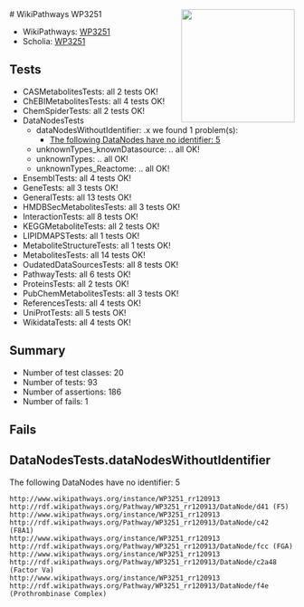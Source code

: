 <img style="float: right; width: 200px" src="https://upload.wikimedia.org/wikipedia/commons/thumb/8/83/Wplogo_with_text_500.png/640px-Wplogo_with_text_500.png" />
# WikiPathways WP3251

* WikiPathways: [WP3251](https://wikipathways.org/pathways/WP3251)
* Scholia: [WP3251](https://scholia.toolforge.org/wikipathways/WP3251)
## Tests
* CASMetabolitesTests: all 2 tests OK!
* ChEBIMetabolitesTests: all 4 tests OK!
* ChemSpiderTests: all 2 tests OK!
* DataNodesTests
    * dataNodesWithoutIdentifier: .x we found 1 problem(s):
        * [The following DataNodes have no identifier: 5](#d2d32fa4)
    * unknownTypes_knownDatasource: .. all OK!
    * unknownTypes: .. all OK!
    * unknownTypes_Reactome: .. all OK!
* EnsemblTests: all 4 tests OK!
* GeneTests: all 3 tests OK!
* GeneralTests: all 13 tests OK!
* HMDBSecMetabolitesTests: all 3 tests OK!
* InteractionTests: all 8 tests OK!
* KEGGMetaboliteTests: all 2 tests OK!
* LIPIDMAPSTests: all 1 tests OK!
* MetaboliteStructureTests: all 1 tests OK!
* MetabolitesTests: all 14 tests OK!
* OudatedDataSourcesTests: all 8 tests OK!
* PathwayTests: all 6 tests OK!
* ProteinsTests: all 2 tests OK!
* PubChemMetabolitesTests: all 3 tests OK!
* ReferencesTests: all 4 tests OK!
* UniProtTests: all 5 tests OK!
* WikidataTests: all 4 tests OK!


## Summary

* Number of test classes: 20
* Number of tests: 93
* Number of assertions: 186
* Number of fails: 1

## Fails

<a name="d2d32fa4" />

## DataNodesTests.dataNodesWithoutIdentifier

The following DataNodes have no identifier: 5
```
http://www.wikipathways.org/instance/WP3251_rr120913 http://rdf.wikipathways.org/Pathway/WP3251_rr120913/DataNode/d41 (F5)
http://www.wikipathways.org/instance/WP3251_rr120913 http://rdf.wikipathways.org/Pathway/WP3251_rr120913/DataNode/c42 (F8A1)
http://www.wikipathways.org/instance/WP3251_rr120913 http://rdf.wikipathways.org/Pathway/WP3251_rr120913/DataNode/fcc (FGA)
http://www.wikipathways.org/instance/WP3251_rr120913 http://rdf.wikipathways.org/Pathway/WP3251_rr120913/DataNode/c2a48 (Factor Va)
http://www.wikipathways.org/instance/WP3251_rr120913 http://rdf.wikipathways.org/Pathway/WP3251_rr120913/DataNode/f4e (Prothrombinase Complex)
```

